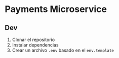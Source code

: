 # Payments Microservice

## Dev

1. Clonar el repositorio
2. Instalar dependencias
3. Crear un archivo `.env` basado en el `env.template`